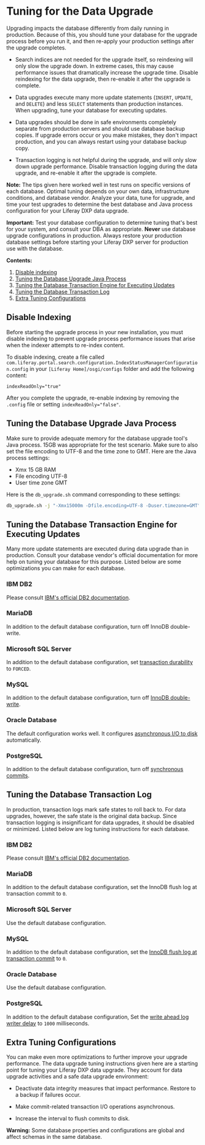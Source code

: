 # Tuning for the Data Upgrade

Upgrading impacts the database differently from daily running in production. Because of this, you should tune your database for the upgrade process before you run it, and then re-apply your production settings after the upgrade completes. 

- Search indices are not needed for the upgrade itself, so reindexing will only slow the upgrade down. In extreme cases, this may cause performance issues that dramatically increase the upgrade time. Disable reindexing for the data upgrade, then re-enable it after the upgrade is complete.

- Data upgrades execute many more update statements (`INSERT`, `UPDATE`, and `DELETE`) and less `SELECT` statements than production instances. When upgrading, tune your database for executing updates. 

- Data upgrades should be done in safe environments completely separate from production servers and should use database backup copies. If upgrade errors occur or you make mistakes, they don't impact production, and you can always restart using your database backup copy.

- Transaction logging is not helpful during the upgrade, and will only slow down upgrade performance. Disable transaction logging during the data upgrade, and re-enable it after the upgrade is complete.

**Note:** The tips given here worked well in test runs on specific versions of each database. Optimal tuning depends on your own data, infrastructure conditions, and database vendor. Analyze your data, tune for upgrade, and time your test upgrades to determine the best database and Java process configuration for your Liferay DXP data upgrade.

**Important:** Test your database configuration to determine tuning that's best for your system, and consult your DBA as appropriate. **Never** use database upgrade configurations in production. Always restore your production database settings before starting your Liferay DXP server for production use with the database. 

**Contents:**

1. [Disable indexing](#disable-indexing)
1. [Tuning the Database Upgrade Java Process](#tuning-the-database-upgrade-java-process)
1. [Tuning the Database Transaction Engine for Executing Updates](#tuning-the-database-transaction-engine-for-executing-updates)
1. [Tuning the Database Transaction Log](#tuning-the-database-transaction-log)
1. [Extra Tuning Configurations](#extra-tuning-configurations)


## Disable Indexing

Before starting the upgrade process in your new installation, you must disable indexing to prevent upgrade process performance issues that arise when the indexer attempts to re-index content. 

To disable indexing, create a file called `com.liferay.portal.search.configuration.IndexStatusManagerConfiguration.config` in your `[Liferay Home]/osgi/configs` folder and add the following content: 

```properties
indexReadOnly="true"
```

After you complete the upgrade, re-enable indexing by removing the `.config` file or setting `indexReadOnly="false"`.

## Tuning the Database Upgrade Java Process

Make sure to provide adequate memory for the database upgrade tool's Java process. 15GB was appropriate for the test scenario. Make sure to also set the file encoding to UTF-8 and the time zone to GMT. Here are the Java process settings:

-   Xmx 15 GB RAM 
-   File encoding UTF-8 
-   User time zone GMT

Here is the `db_upgrade.sh` command corresponding to these settings:

```bash
db_upgrade.sh -j "-Xmx15000m -Dfile.encoding=UTF-8 -Duser.timezone=GMT"
```

## Tuning the Database Transaction Engine for Executing Updates 

Many more update statements are executed during data upgrade than in production. Consult your database vendor's official documentation for more help on tuning your database for this purpose. Listed below are some optimizations you can make for each database.

### IBM DB2 

Please consult [IBM's official DB2 documentation](https://www.ibm.com/support/pages/db2-database-product-documentation-4). 

### MariaDB

In addition to the default database configuration, turn off InnoDB double-write.

### Microsoft SQL Server 

In addition to the default database configuration, set [transaction durability](https://docs.microsoft.com/en-us/sql/relational-databases/logs/control-transaction-durability) to `FORCED`. 

### MySQL 

In addition to the default database configuration, turn off [InnoDB double-write](https://dev.mysql.com/doc/refman/5.7/en/innodb-parameters.html#sysvar_innodb_doublewrite). 

### Oracle Database 

The default configuration works well. It configures [asynchronous I/O to disk](https://docs.oracle.com/database/121/REFRN/GUID-FD8D1BD2-0F85-4844-ABE7-57B4F77D1608.htm#REFRN10048) automatically. 

### PostgreSQL 

In addition to the default database configuration, turn off [synchronous commits](https://www.postgresql.org/docs/10/wal-async-commit.html). 

## Tuning the Database Transaction Log

In production, transaction logs mark safe states to roll back to. For data upgrades, however, the safe state is the original data backup. Since transaction logging is insignificant for data upgrades, it should be disabled or minimized. Listed below are log tuning instructions for each database. 

### IBM DB2 

Please consult [IBM's official DB2 documentation](https://www.ibm.com/support/pages/db2-database-product-documentation-4).

### MariaDB

In addition to the default database configuration, set the InnoDB flush log at transaction commit to `0`. 

### Microsoft SQL Server 

Use the default database configuration. 

### MySQL 

In addition to the default database configuration, set the [InnoDB flush log at transaction commit](https://dev.mysql.com/doc/refman/5.7/en/innodb-parameters.html#sysvar_innodb_flush_log_at_trx_commit) to `0`. 

### Oracle Database 

Use the default database configuration. 

### PostgreSQL 

In addition to the default database configuration, Set the [write ahead log writer delay](https://www.postgresql.org/docs/10/wal-async-commit.html) to `1000` milliseconds. 

## Extra Tuning Configurations

You can make even more optimizations to further improve your upgrade performance. The data upgrade tuning instructions given here are a starting point for tuning your Liferay DXP data upgrade. They account for data upgrade activities and a safe data upgrade environment: 

- Deactivate data integrity measures that impact performance. Restore to a backup if failures occur. 

- Make commit-related transaction I/O operations asynchronous.

- Increase the interval to flush commits to disk.

**Warning:** Some database properties and configurations are global and affect schemas in the same database. 